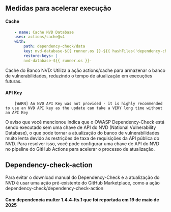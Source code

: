 ## Medidas para acelerar execução

#### Cache

```yml
    - name: Cache NVD Database
    uses: actions/cache@v4
    with:
        path: dependency-check/data
        key: nvd-database-${{ runner.os }}-${{ hashFiles('dependency-check/data/**') }}
        restore-keys: |
        nvd-database-${{ runner.os }}-
```

Cache do Banco NVD: Utiliza a ação actions/cache para armazenar o banco de vulnerabilidades, reduzindo o tempo de atualização em execuções futuras.

#### API Key

```shell
    [WARN] An NVD API Key was not provided - it is highly recommended to use an NVD API key as the update can take a VERY long time without an API Key
```

O aviso que você mencionou indica que o OWASP Dependency-Check está sendo executado sem uma chave de API do NVD (National Vulnerability Database), o que pode tornar a atualização do banco de vulnerabilidades muito lenta devido às restrições de taxa de requisições da API pública do NVD. Para resolver isso, você pode configurar uma chave de API do NVD no pipeline do GitHub Actions para acelerar o processo de atualização.

## Dependency-check-action

Para evitar o download manual do Dependency-Check e a atualização do NVD é usar uma ação pré-existente do GitHub Marketplace, como a ação dependency-check/dependency-check-action

#### Com dependencia multer 1.4.4-lts.1 que foi reportada em 19 de maio de 2025
